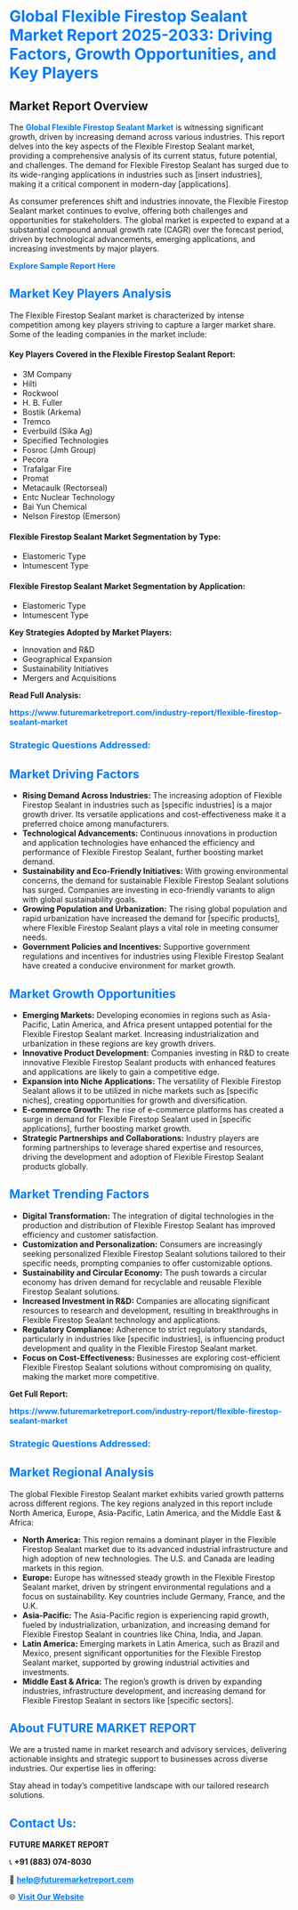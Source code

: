 <h1 style="color: #007BFF;">Global Flexible Firestop Sealant Market Report 2025-2033: Driving Factors, Growth Opportunities, and Key Players</h1>

<section id="overview">
<h2>Market Report Overview</h2>
<p>The <a href="https://www.futuremarketreport.com/industry-report/flexible-firestop-sealant-market" style="color: #007BFF; text-decoration: none;"><strong>Global Flexible Firestop Sealant Market</strong></a> is witnessing significant growth, driven by increasing demand across various industries. This report delves into the key aspects of the Flexible Firestop Sealant market, providing a comprehensive analysis of its current status, future potential, and challenges. The demand for Flexible Firestop Sealant has surged due to its wide-ranging applications in industries such as [insert industries], making it a critical component in modern-day [applications].</p>
<p>As consumer preferences shift and industries innovate, the Flexible Firestop Sealant market continues to evolve, offering both challenges and opportunities for stakeholders. The global market is expected to expand at a substantial compound annual growth rate (CAGR) over the forecast period, driven by technological advancements, emerging applications, and increasing investments by major players.</p>
</section>

<section id="overview">
<p><a href="https://www.futuremarketreport.com/request-sample/reportId=30911" style="color: #007BFF; text-decoration: none;"><strong>Explore Sample Report Here</strong></a></p>
</section>

<section id="key-players">
<h2 style="color: #007BFF;">Market Key Players Analysis</h2>
<p>The Flexible Firestop Sealant market is characterized by intense competition among key players striving to capture a larger market share. Some of the leading companies in the market include:</p>
<h4>Key Players Covered in the Flexible Firestop Sealant Report:</h4>
<ul><li>3M Company</li><li>Hilti</li><li>Rockwool</li><li>H. B. Fuller</li><li>Bostik (Arkema)</li><li>Tremco</li><li>Everbuild (Sika Ag)</li><li>Specified Technologies</li><li>Fosroc (Jmh Group)</li><li>Pecora</li><li>Trafalgar Fire</li><li>Promat</li><li>Metacaulk (Rectorseal)</li><li>Entc Nuclear Technology</li><li>Bai Yun Chemical</li><li>Nelson Firestop (Emerson)</li></ul>
<h4>Flexible Firestop Sealant Market Segmentation by Type:</h4>
<ul><li>Elastomeric Type</li><li>Intumescent Type</li></ul>

<h4>Flexible Firestop Sealant Market Segmentation by Application:</h4>
<ul><li>Elastomeric Type</li><li>Intumescent Type</li></ul>
<p><strong>Key Strategies Adopted by Market Players:</strong></p>
<ul>
<li>Innovation and R&D</li>
<li>Geographical Expansion</li>
<li>Sustainability Initiatives</li>
<li>Mergers and Acquisitions</li>
</ul>
</section>

<section>
<p><strong>Read Full Analysis: </strong></p><a href="https://www.futuremarketreport.com/industry-report/flexible-firestop-sealant-market" style="color: #007BFF; text-decoration: none;"><strong>https://www.futuremarketreport.com/industry-report/flexible-firestop-sealant-market</strong></a>
<h3 style="color: #007BFF;">Strategic Questions Addressed:</h3>
</section>

<section id="driving-factors">
<h2 style="color: #007BFF;">Market Driving Factors</h2>
<ul>
<li><strong>Rising Demand Across Industries:</strong> The increasing adoption of Flexible Firestop Sealant in industries such as [specific industries] is a major growth driver. Its versatile applications and cost-effectiveness make it a preferred choice among manufacturers.</li>
<li><strong>Technological Advancements:</strong> Continuous innovations in production and application technologies have enhanced the efficiency and performance of Flexible Firestop Sealant, further boosting market demand.</li>
<li><strong>Sustainability and Eco-Friendly Initiatives:</strong> With growing environmental concerns, the demand for sustainable Flexible Firestop Sealant solutions has surged. Companies are investing in eco-friendly variants to align with global sustainability goals.</li>
<li><strong>Growing Population and Urbanization:</strong> The rising global population and rapid urbanization have increased the demand for [specific products], where Flexible Firestop Sealant plays a vital role in meeting consumer needs.</li>
<li><strong>Government Policies and Incentives:</strong> Supportive government regulations and incentives for industries using Flexible Firestop Sealant have created a conducive environment for market growth.</li>
</ul>
</section>

<section id="growth-opportunities">
<h2 style="color: #007BFF;">Market Growth Opportunities</h2>
<ul>
<li><strong>Emerging Markets:</strong> Developing economies in regions such as Asia-Pacific, Latin America, and Africa present untapped potential for the Flexible Firestop Sealant market. Increasing industrialization and urbanization in these regions are key growth drivers.</li>
<li><strong>Innovative Product Development:</strong> Companies investing in R&D to create innovative Flexible Firestop Sealant products with enhanced features and applications are likely to gain a competitive edge.</li>
<li><strong>Expansion into Niche Applications:</strong> The versatility of Flexible Firestop Sealant allows it to be utilized in niche markets such as [specific niches], creating opportunities for growth and diversification.</li>
<li><strong>E-commerce Growth:</strong> The rise of e-commerce platforms has created a surge in demand for Flexible Firestop Sealant used in [specific applications], further boosting market growth.</li>
<li><strong>Strategic Partnerships and Collaborations:</strong> Industry players are forming partnerships to leverage shared expertise and resources, driving the development and adoption of Flexible Firestop Sealant products globally.</li>
</ul>
</section>

<section id="trending-factors">
<h2 style="color: #007BFF;">Market Trending Factors</h2>
<ul>
<li><strong>Digital Transformation:</strong> The integration of digital technologies in the production and distribution of Flexible Firestop Sealant has improved efficiency and customer satisfaction.</li>
<li><strong>Customization and Personalization:</strong> Consumers are increasingly seeking personalized Flexible Firestop Sealant solutions tailored to their specific needs, prompting companies to offer customizable options.</li>
<li><strong>Sustainability and Circular Economy:</strong> The push towards a circular economy has driven demand for recyclable and reusable Flexible Firestop Sealant solutions.</li>
<li><strong>Increased Investment in R&D:</strong> Companies are allocating significant resources to research and development, resulting in breakthroughs in Flexible Firestop Sealant technology and applications.</li>
<li><strong>Regulatory Compliance:</strong> Adherence to strict regulatory standards, particularly in industries like [specific industries], is influencing product development and quality in the Flexible Firestop Sealant market.</li>
<li><strong>Focus on Cost-Effectiveness:</strong> Businesses are exploring cost-efficient Flexible Firestop Sealant solutions without compromising on quality, making the market more competitive.</li>
</ul>
</section>

<section>
<p><strong>Get Full Report: </strong></p><a href="https://www.futuremarketreport.com/industry-report/flexible-firestop-sealant-market" style="color: #007BFF; text-decoration: none;"><strong>https://www.futuremarketreport.com/industry-report/flexible-firestop-sealant-market</strong></a>
<h3 style="color: #007BFF;">Strategic Questions Addressed:</h3>
</section>


<section id="regional-analysis">
<h2 style="color: #007BFF;">Market Regional Analysis</h2>
<p>The global Flexible Firestop Sealant market exhibits varied growth patterns across different regions. The key regions analyzed in this report include North America, Europe, Asia-Pacific, Latin America, and the Middle East & Africa:</p>
<ul>
<li><strong>North America:</strong> This region remains a dominant player in the Flexible Firestop Sealant market due to its advanced industrial infrastructure and high adoption of new technologies. The U.S. and Canada are leading markets in this region.</li>
<li><strong>Europe:</strong> Europe has witnessed steady growth in the Flexible Firestop Sealant market, driven by stringent environmental regulations and a focus on sustainability. Key countries include Germany, France, and the U.K.</li>
<li><strong>Asia-Pacific:</strong> The Asia-Pacific region is experiencing rapid growth, fueled by industrialization, urbanization, and increasing demand for Flexible Firestop Sealant in countries like China, India, and Japan.</li>
<li><strong>Latin America:</strong> Emerging markets in Latin America, such as Brazil and Mexico, present significant opportunities for the Flexible Firestop Sealant market, supported by growing industrial activities and investments.</li>
<li><strong>Middle East & Africa:</strong> The region’s growth is driven by expanding industries, infrastructure development, and increasing demand for Flexible Firestop Sealant in sectors like [specific sectors].</li>
</ul>
</section>

<footer>
<h2 style="color: #007BFF;">About FUTURE MARKET REPORT</h2>
<p>We are a trusted name in market research and advisory services, delivering actionable insights and strategic support to businesses across diverse industries. Our expertise lies in offering:</p>

<p>Stay ahead in today’s competitive landscape with our tailored research solutions.</p>

<h2 style="color: #007BFF;">Contact Us:</h2>
<p><strong>FUTURE MARKET REPORT</strong></p>
<p>📞 <strong>+91 (883) 074-8030</strong></p>
<p>📧 <strong><a href="mailto:help@futuremarketreport.com" style="color: #007BFF;">help@futuremarketreport.com</a></strong></p>
<p>🌐 <strong><a href="https://www.futuremarketreport.com/" style="color: #007BFF;">Visit Our Website</a></strong></p>
</footer>